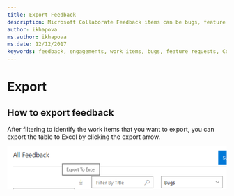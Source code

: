```yaml
---
title: Export Feedback
description: Microsoft Collaborate Feedback items can be bugs, feature requests or any task associated with an engagement. Feedback forms can be customized based on each engagement. 
author: ikhapova
ms.author: ikhapova
ms.date: 12/12/2017
keywords: feedback, engagements, work items, bugs, feature requests, Collaborate permissions, Microsoft Connect, SysDev Bug, Dev Center bugs 
---
```


# Export

## How to export feedback

After filtering to identify the work items that you want to export, you can export the table to Excel by clicking the export arrow.

![Export to Excel arrow icon](images/export-to-excel.png)
